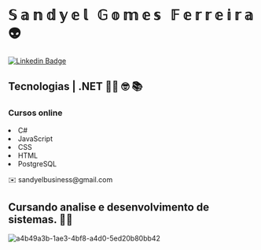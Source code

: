<h1> &Sopf; &aopf; &nopf; &dopf; &yopf; &eopf; &lopf; &nbsp; &Gopf; &oopf; &mopf; &eopf; &sopf; &nbsp; &Fopf; &eopf; &ropf; &ropf; &eopf; &iopf; &ropf; &aopf;  👽</h1> 


[![Linkedin Badge](https://img.shields.io/badge/-sandyelgomes-blue?style=flat-square&logo=Linkedin&logoColor=white&link=https://www.linkedin.com/in/sandyelgomes)](https://www.linkedin.com/in/sandyelgomes)



<!DOCTYPE html>
<html>
<head>
 

</head>
<body>
<h2>Tecnologias | .NET 👨‍💻 🤓 📚  </h2>


<p>
 <h3> Cursos online </h3>
    <li>C#</li>
    <li>JavaScript</li>
    <li>CSS</li>
    <li>HTML</li>
    <li>PostgreSQL</li>
</p>
<p> ✉️ sandyelbusiness@gmail.com</p>

<h2> Cursando analise e desenvolvimento de sistemas. 👨‍🎓 </h2>


![a4b49a3b-1ae3-4bf8-a4d0-5ed20b80bb42](https://user-images.githubusercontent.com/40548971/113466669-f9baf200-9413-11eb-8a66-0a857bdc5f36.png)

 

</body>
</html>




